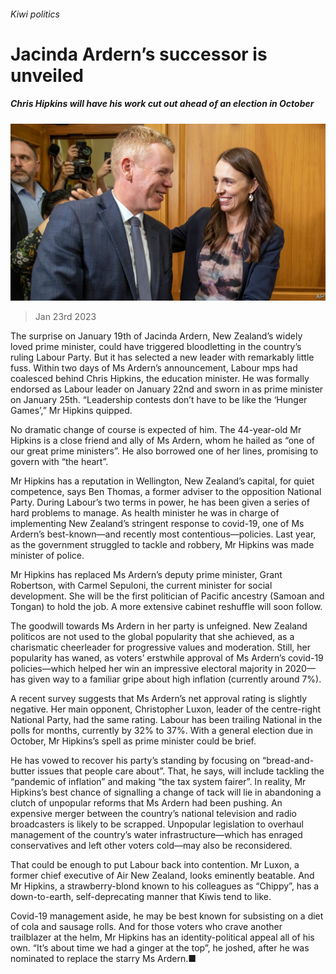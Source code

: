 ###### Kiwi politics

# Jacinda Ardern’s successor is unveiled 

##### Chris Hipkins will have his work cut out ahead of an election in October 

![image](images/20230128_ASP501.jpg) 

> Jan 23rd 2023 

The surprise  on January 19th of Jacinda Ardern, New Zealand’s widely loved prime minister, could have triggered bloodletting in the country’s ruling Labour Party. But it has selected a new leader with remarkably little fuss. Within two days of Ms Ardern’s announcement, Labour mps had coalesced behind Chris Hipkins, the education minister. He was formally endorsed as Labour leader on January 22nd and sworn in as prime minister on January 25th. “Leadership contests don’t have to be like the ‘Hunger Games’,” Mr Hipkins quipped.

No dramatic change of course is expected of him. The 44-year-old Mr Hipkins is a close friend and ally of Ms Ardern, whom he hailed as “one of our great prime ministers”. He also borrowed one of her lines, promising to govern with “the heart”. 

Mr Hipkins has a reputation in Wellington, New Zealand’s capital, for quiet competence, says Ben Thomas, a former adviser to the opposition National Party. During Labour’s two terms in power, he has been given a series of hard problems to manage. As health minister he was in charge of implementing New Zealand’s stringent response to covid-19, one of Ms Ardern’s best-known—and recently most contentious—policies. Last year, as the government struggled to tackle  and robbery, Mr Hipkins was made minister of police.

Mr Hipkins has replaced Ms Ardern’s deputy prime minister, Grant Robertson, with Carmel Sepuloni, the current minister for social development. She will be the first politician of Pacific ancestry (Samoan and Tongan) to hold the job. A more extensive cabinet reshuffle will soon follow. 

The goodwill towards Ms Ardern in her party is unfeigned. New Zealand politicos are not used to the global popularity that she achieved, as a charismatic cheerleader for progressive values and moderation. Still, her popularity has waned, as voters’ erstwhile approval of Ms Ardern’s covid-19 policies—which helped her win an impressive electoral majority in 2020—has given way to a familiar gripe about high inflation (currently around 7%).

A recent survey suggests that Ms Ardern’s net approval rating is slightly negative. Her main opponent, Christopher Luxon, leader of the centre-right National Party, had the same rating. Labour has been trailing National in the polls for months, currently by 32% to 37%. With a general election due in October, Mr Hipkins’s spell as prime minister could be brief.

He has vowed to recover his party’s standing by focusing on “bread-and-butter issues that people care about”. That, he says, will include tackling the “pandemic of inflation” and making “the tax system fairer”. In reality, Mr Hipkins’s best chance of signalling a change of tack will lie in abandoning a clutch of unpopular reforms that Ms Ardern had been pushing. An expensive merger between the country’s national television and radio broadcasters is likely to be scrapped. Unpopular legislation to overhaul management of the country’s water infrastructure—which has enraged conservatives and left other voters cold—may also be reconsidered. 

That could be enough to put Labour back into contention. Mr Luxon, a former chief executive of Air New Zealand, looks eminently beatable. And Mr Hipkins, a strawberry-blond known to his colleagues as “Chippy”, has a down-to-earth, self-deprecating manner that Kiwis tend to like. 

Covid-19 management aside, he may be best known for subsisting on a diet of cola and sausage rolls. And for those voters who crave another trailblazer at the helm, Mr Hipkins has an identity-political appeal all of his own. “It’s about time we had a ginger at the top”, he joshed, after he was nominated to replace the starry Ms Ardern.■

